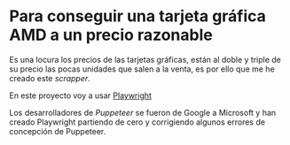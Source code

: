 # Para conseguir una tarjeta gráfica AMD a un precio razonable

Es una locura los precios de las tarjetas gráficas, están al doble y triple de su precio las pocas unidades que salen a la venta, es por ello que me he creado este *scrapper*.

En este proyecto voy a usar [Playwright](https://playwright.dev/)

Los desarrolladores de *Puppeteer* se fueron de Google a Microsoft y han creado Playwright partiendo de cero y corrigiendo algunos errores de concepción de Puppeteer.